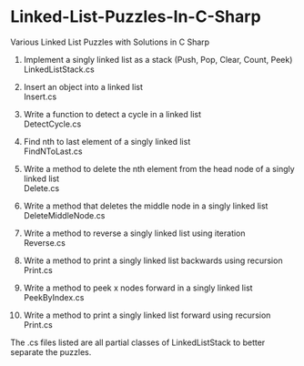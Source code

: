 # Linked-List-Puzzles-In-C-Sharp
Various Linked List Puzzles with Solutions in C Sharp

1. Implement a singly linked list as a stack (Push, Pop, Clear, Count, Peek)  
LinkedListStack.cs

2. Insert an object into a linked list  
Insert.cs

3. Write a function to detect a cycle in a linked list  
DetectCycle.cs

4. Find nth to last element of a singly linked list  
FindNToLast.cs

5. Write a method to delete the nth element from the head node of a singly linked list  
Delete.cs

6. Write a method that deletes the middle node in a singly linked list  
DeleteMiddleNode.cs

7. Write a method to reverse a singly linked list using iteration  
Reverse.cs

8. Write a method to print a singly linked list backwards using recursion  
Print.cs

9. Write a method to peek x nodes forward in a singly linked list  
PeekByIndex.cs

10. Write a method to print a singly linked list forward using recursion  
Print.cs

The .cs files listed are all partial classes of LinkedListStack to better separate the puzzles.
